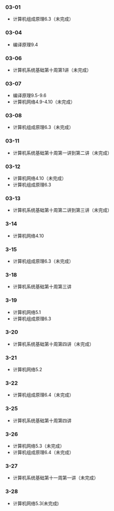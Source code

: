 ### 03-01
* 计算机组成原理6.3（未完成）
### 03-04
* 编译原理9.4
### 03-06
* 计算机系统基础第十周第1讲（未完成）
### 03-07
* 编译原理9.5-9.6
* 计算机网络4.9-4.10（未完成）
### 03-08
* 计算机组成原理6.3（未完成）
### 03-11
* 计算机系统基础第十周第一讲到第二讲（未完成）
### 03-12
* 计算机网络4.10（未完成）
* 计算机组成原理6.3
### 03-13
* 计算机系统基础第十周第二讲到第三讲（未完成）
### 3-14
* 计算机网络4.10
### 3-15
* 计算机组成原理6.3（未完成）
### 3-18
* 计算机系统基础第十周第三讲
### 3-19
* 计算机网络5.1
* 计算机组成原理6.3
### 3-20
* 计算机系统基础第十周第四讲（未完成）
### 3-21
* 计算机网络5.2
### 3-22
* 计算机组成原理6.4（未完成）
### 3-25
* 计算机系统基础第十周第四讲
### 3-26
* 计算机网络5.3（未完成）
* 计算机组成原理6.4（未完成）
### 3-27
* 计算机系统基础第十一周第一讲（未完成）
### 3-28
* 计算机网络5.3(未完成)